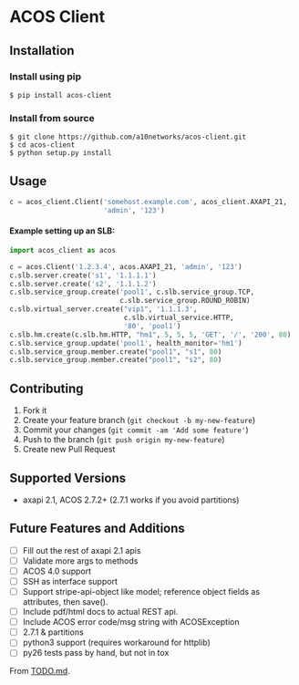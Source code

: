 # ACOS Client

## Installation

### Install using pip

```
$ pip install acos-client
```

### Install from source

```
$ git clone https://github.com/a10networks/acos-client.git
$ cd acos-client
$ python setup.py install
```

## Usage

```python
c = acos_client.Client('somehost.example.com', acos_client.AXAPI_21,
                       'admin', '123')
```

#### Example setting up an SLB:

```python
import acos_client as acos

c = acos.Client('1.2.3.4', acos.AXAPI_21, 'admin', '123')
c.slb.server.create('s1', '1.1.1.1')
c.slb.server.create('s2', '1.1.1.2')
c.slb.service_group.create('pool1', c.slb.service_group.TCP,
                           c.slb.service_group.ROUND_ROBIN)
c.slb.virtual_server.create("vip1", '1.1.1.3',
                            c.slb.virtual_service.HTTP,
                            '80', 'pool1')
c.slb.hm.create(c.slb.hm.HTTP, "hm1", 5, 5, 5, 'GET', '/', '200', 80)
c.slb.service_group.update('pool1', health_monitor='hm1')
c.slb.service_group.member.create("pool1", "s1", 80)
c.slb.service_group.member.create("pool1", "s2", 80)
```

## Contributing

1. Fork it
2. Create your feature branch (`git checkout -b my-new-feature`)
3. Commit your changes (`git commit -am 'Add some feature'`)
4. Push to the branch (`git push origin my-new-feature`)
5. Create new Pull Request

## Supported Versions

  * axapi 2.1, ACOS 2.7.2+ (2.7.1 works if you avoid partitions)

## Future Features and Additions

- [ ] Fill out the rest of axapi 2.1 apis
- [ ] Validate more args to methods
- [ ] ACOS 4.0 support
- [ ] SSH as interface support
- [ ] Support stripe-api-object like model; reference object fields as attributes, then save().
- [ ] Include pdf/html docs to actual REST api.
- [ ] Include ACOS error code/msg string with ACOSException
- [ ] 2.7.1 & partitions
- [ ] python3 support (requires workaround for httplib)
- [ ] py26 tests pass by hand, but not in tox

From [TODO.md](TODO.md).
